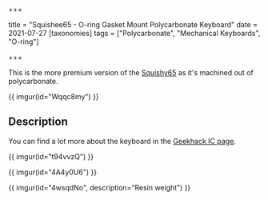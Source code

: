 +++

title = "Squishee65 - O-ring Gasket Mount Polycarbonate Keyboard"
date = 2021-07-27
[taxonomies]
tags = ["Polycarbonate", "Mechanical Keyboards", "O-ring"]

+++

This is the more premium version of the [Squishy65](/squishy65) as it's machined out of polycarbonate.

{{ imgur(id="Wqqc8my") }}

<!-- more -->

## Description

You can find a lot more about the keyboard in the [Geekhack IC page](https://geekhack.org/index.php?topic=111401.0).

{{ imgur(id="t94vvzQ") }}

{{ imgur(id="4A4y0U6") }}

{{ imgur(id="4wsqdNo", description="Resin weight") }}
